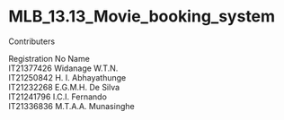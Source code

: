 # MLB_13.13_Movie_booking_system

Contributers

Registration No		Name 		
IT21377426		  	Widanage W.T.N.			
IT21250842		  	H. I. Abhayathunge		
IT21232268			  E.G.M.H. De Silva		
IT21241796			  I.C.I. Fernando			
IT21336836		  	M.T.A.A. Munasinghe		
